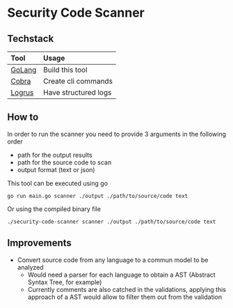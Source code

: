 # Security Code Scanner

## Techstack

| Tool                                                                                  | Usage                                        |
|:--------------------------------------------------------------------------------------|:---------------------------------------------|
| [GoLang](https://go.dev/)                                                             | Build this tool                              |
| [Cobra](https://github.com/spf13/cobra)                                               | Create cli commands                          |
| [Logrus](https://github.com/sirupsen/logrus)                                          | Have structured logs                         |

## How to
In order to run the scanner you need to provide 3 arguments in the following order
- path for the output results
- path for the source code to scan
- output format (text or json)

This tool can be executed using go

```go run main.go scanner ./output ./path/to/source/code text```

Or using the compiled binary file

```./security-code-scanner scanner ./output ./path/to/source/code text```


## Improvements
- Convert source code from any language to a commun model to be analyzed
    - Would need a parser for each language to obtain a AST (Abstract Syntax Tree, for example)
    - Currently comments are also catched in the validations, applying this approach of a AST would allow to filter them out from the validation
